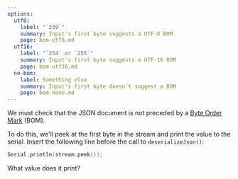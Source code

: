 ```yaml
---
options:
  utf8:
    label: "`239`"
    summary: Input's first byte suggests a UTF-8 BOM
    page: bom-utf8.md
  utf16:
    label: "`254` or `255`"
    summary: Input's first byte suggests a UTF-16 BOM
    page: bom-utf16.md
  no-bom:
    label: Something else
    summary: Input's first byte doesn't suggest a BOM
    page: bom-none.md
---
```


We must check that the JSON document is not preceded by a  [Byte Order Mark](https://en.wikipedia.org/wiki/Byte_order_mark) (BOM).

To do this, we'll peek at the first byte in the stream and print the value to the serial. Insert the following line before the call to `deserializeJson()`:

```c++
Serial.println(stream.peek());
```

What value does it print?
